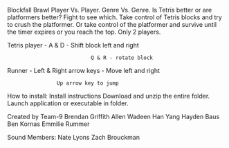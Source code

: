 Blockfall Brawl
Player Vs. Player. Genre Vs. Genre. Is Tetris better or are platformers better? Fight to see which. Take control of Tetris blocks and try to crush the platformer. Or take control of the platformer and survive until the timer expires or you reach the top. Only 2 players.

Tetris player - A & D - Shift block left and right

                               Q & R - rotate block

Runner - Left & Right arrow keys - Move left and right

                    Up arrow key to jump

How to install:
  Install instructions
Download and unzip the entire folder. Launch application or executable in folder.


Created by Team-9
Brendan Griffith
Allen Wadeen
Han Yang
Hayden Baus
Ben Kornas
Emmilie Rummer

Sound Members:
Nate Lyons
Zach Brouckman
